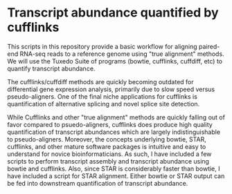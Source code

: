 # Transcript abundance quantified by cufflinks

This scripts in this repository provide a basic workflow for aligning paired-end RNA-seq reads to a reference genome using "true alignment" methods. We will use the Tuxedo Suite of programs (bowtie, cufflinks, cuffdiff, etc) to quantify transcript abundance.

The cufflinks/cuffdiff methods are quickly becoming outdated for differential gene expression analysis, primarily due to slow speed versus pseudo-aligners. One of the final niche applications for cufflinks is quantification of alternative splicing and novel splice site detection.

While Cufflinks and other "true alignment" methods are quickly falling out of favor compared to psuedo-aligners, cufflinks does produce high quality quantification of transcript abundances which are largely indistinguishable to pseudo-aligners. Moreover, the concepts underlying bowtie, STAR, cufflinks, and other mature software packages is intuitive and easy to understand for novice bioinformaticians. As such, I have included a few scripts to perform transcript assembly and transcript abundance using bowtie and cufflinks. Also, since STAR is considerably faster than bowtie, I have included a script for STAR alignment. Either bowtie or STAR output can be fed into downstream quantification of transcript abundance.

